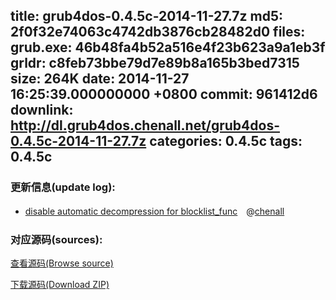 title: grub4dos-0.4.5c-2014-11-27.7z
md5: 2f0f32e74063c4742db3876cb28482d0
files:
  grub.exe: 46b48fa4b52a516e4f23b623a9a1eb3f
  grldr: c8feb73bbe79d7e89b8a165b3bed7315
size: 264K
date: 2014-11-27 16:25:39.000000000 +0800
commit: 961412d6
downlink: http://dl.grub4dos.chenall.net/grub4dos-0.4.5c-2014-11-27.7z
categories: 0.4.5c
tags: 0.4.5c
---


### 更新信息(update log):
  * [disable automatic decompression for blocklist_func](https://github.com/chenall/grub4dos/commit/961412d6c2b91cd7a109d6df5e4b1d47383e5bf5)　@[chenall](https://github.com/chenall)

### 对应源码(sources):
  [查看源码(Browse source)](https://github.com/chenall/grub4dos/tree/961412d6c2b91cd7a109d6df5e4b1d47383e5bf5)

  [下载源码(Download ZIP)](https://github.com/chenall/grub4dos/archive/961412d6c2b91cd7a109d6df5e4b1d47383e5bf5.zip)
